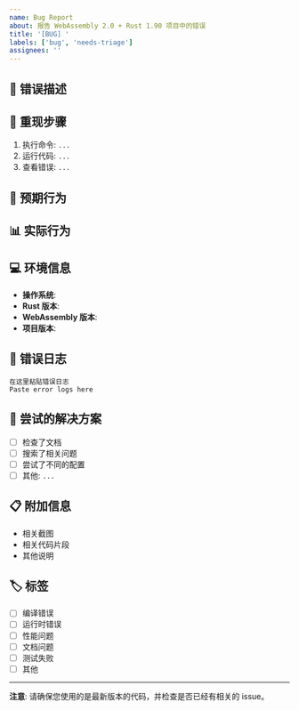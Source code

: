 ```yaml
---
name: Bug Report
about: 报告 WebAssembly 2.0 + Rust 1.90 项目中的错误
title: '[BUG] '
labels: ['bug', 'needs-triage']
assignees: ''
---
```


## 🐛 错误描述
<!-- 请简要描述您遇到的错误 -->
<!-- Please briefly describe the bug you encountered -->

## 🔄 重现步骤
<!-- 请提供重现错误的步骤 -->
<!-- Please provide steps to reproduce the error -->

1. 执行命令: `...`
2. 运行代码: `...`
3. 查看错误: `...`

## 🎯 预期行为
<!-- 请描述您期望的行为 -->
<!-- Please describe the expected behavior -->

## 📊 实际行为
<!-- 请描述实际发生的行为 -->
<!-- Please describe what actually happened -->

## 💻 环境信息
<!-- 请提供您的环境信息 -->
<!-- Please provide your environment information -->

- **操作系统**: <!-- 例如: Windows 10, macOS 12.0, Ubuntu 20.04 -->
- **Rust 版本**: <!-- 例如: rustc 1.90.0 -->
- **WebAssembly 版本**: <!-- 例如: WebAssembly 2.0 -->
- **项目版本**: <!-- 例如: v0.1.0 -->

## 📝 错误日志
<!-- 请粘贴相关的错误日志 -->
<!-- Please paste relevant error logs -->

```text
在这里粘贴错误日志
Paste error logs here
```

## 🔧 尝试的解决方案
<!-- 请描述您已经尝试的解决方案 -->
<!-- Please describe solutions you have already tried -->

- [ ] 检查了文档
- [ ] 搜索了相关问题
- [ ] 尝试了不同的配置
- [ ] 其他: `...`

## 📋 附加信息
<!-- 请提供任何其他相关信息 -->
<!-- Please provide any other relevant information -->

- 相关截图
- 相关代码片段
- 其他说明

## 🏷️ 标签
<!-- 请选择相关的标签 -->
<!-- Please select relevant labels -->

- [ ] 编译错误
- [ ] 运行时错误
- [ ] 性能问题
- [ ] 文档问题
- [ ] 测试失败
- [ ] 其他

---

**注意**: 请确保您使用的是最新版本的代码，并检查是否已经有相关的 issue。
